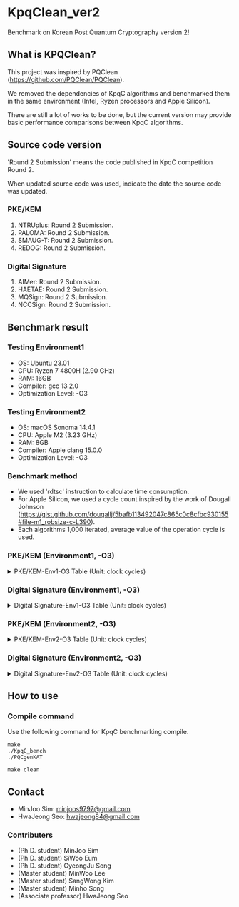 # KpqClean_ver2
Benchmark on Korean Post Quantum Cryptography version 2!

## What is KPQClean?
This project was inspired by PQClean (<https://github.com/PQClean/PQClean>).

We removed the dependencies of KpqC algorithms and benchmarked them in the same environment (Intel, Ryzen processors and Apple Silicon).

There are still a lot of works to be done, but the current version may provide basic performance comparisons between KpqC algorithms.

## Source code version
'Round 2 Submission' means the code published in KpqC competition Round 2.

When updated source code was used, indicate the date the source code was updated.

### PKE/KEM
1. NTRUplus: Round 2 Submission.
2. PALOMA: Round 2 Submission.
3. SMAUG-T: Round 2 Submission.
4. REDOG: Round 2 Submission.

### Digital Signature
1. AIMer: Round 2 Submission.
2. HAETAE: Round 2 Submission.
3. MQSign: Round 2 Submission.
4. NCCSign: Round 2 Submission.

## Benchmark result
### Testing Environment1
* OS: Ubuntu 23.01
* CPU: Ryzen 7 4800H (2.90 GHz)
* RAM: 16GB
* Compiler: gcc 13.2.0
* Optimization Level: -O3

### Testing Environment2
* OS: macOS Sonoma 14.4.1
* CPU: Apple M2 (3.23 GHz)
* RAM: 8GB
* Compiler: Apple clang 15.0.0
* Optimization Level: -O3

### Benchmark method
* We used 'rdtsc' instruction to calculate time consumption.
* For Apple Silicon, we used a cycle count inspired by the work of Dougall Johnson (https://gist.github.com/dougallj/5bafb113492047c865c0c8cfbc930155#file-m1_robsize-c-L390).
* Each algorithms 1,000 iterated, average value of the operation cycle is used.

### PKE/KEM (Environment1, -O3)
<details>
<summary>PKE/KEM-Env1-O3 Table (Unit: clock cycles)</summary>
    
|Algorithm     		|  Keygen(Avr.)			| Encapsulation(Avr.) 	| Decapsulation(Avr.)	|
|-------------: 	| -------------: 		| -------------:		| -------------:		|
|NTRUplus-KEM576			| 332,182 		 		| 81,645				  | 104,401 		 		| 
|NTRUplus-KEM768			| 340,466 		 		| 106,755			    | 135,825 		 		| 
|NTRUplus-KEM864			| 348,919		 		  | 111,143 				| 149,990  		 	| 
|NTRUplus-KEM1152			| 712,237 		 		| 162,622 				| 222,245 		 		| 
|NTRUplus-PKE576			| 318,433 		 		| 83,165  				| 106,562 		 		| 
|NTRUplus-PKE768			| 353,751 		 		| 111,652 				| 143,420 		 		| 
|NTRUplus-PKE864			| 349,104 		 		| 110,053 				| 152,146 		 		| 
|NTRUplus-PKE1152			| 731,388		 		  | 162,449 				| 226,607 		 		| 
|PALOMA-128			      | 128,929,992 		| 131,703 				| 8,337,680 			| 
|PALOMA-192		        | 615,092,474 		| 177,833  		  	| 43,985,795  		| 
|PALOMA-256			      | 725,282,687 	  | 206,778				  | 45,836,617 		 	| 
|SMAUG-T1			        | 145,860 		 		| 47,136 				  | 62,174 		 		| 
|SMAUG-T3		          | 161,114 		 		| 85,677 				  | 117,123 		 		| 
|SMAUG-T5			        | 234,227 		 		| 136,419 				| 165,587  		 	| 
|SMAUG-Timer			    | 144,698 		 		| 46,523 				  |61,796  		 		| 
</details>

### Digital Signature (Environment1, -O3)
<details>
<summary>Digital Signature-Env1-O3 Table (Unit: clock cycles)</summary>
 
    
|Algorithm     		|  Keygen(Avr.)			| Sign(Avr.) 	| Verify(Avr.)	|
|-------------: 	| -------------: 		| -------------:		| -------------:		|
|HAETAE-2			            | 1,086,829 		 	| 5,639,462 				| 160,377 		 		| 
|HAETAE-3			            | 1,897,209		 		| 1,070,599 				| 276,481 		 		| 
|HAETAE-5			            | 2,122,213 		 	| 13,411,296 				| 333,770 		 		| 
|AIMer128f		            | 155,111 		 		| 7,236,172 				| 6,676,185 		 	| 
|AIMer128s		            | 174,830 		 		| 58,055,082 				| 58,217,757 		 	| 
|AIMer192f		            | 284,716 		 		| 13,351,108 				| 12,581,230		 	| 
|AIMer192s		            | 293,584 		 		| 102,426,567 			| 101,274,181 		| 
|AIMer256f		            | 568,675 		 		| 34,666,515 				| 32,126,343 		 	| 
|AIMer256s		            | 585,918  		   	| 268,651,783  			| 265,640,437 		| 
|MQSign_MQLR_256_72_46		| 77,336,141 		 	| 466,869  				  | 690,533 		 		| 
|MQSign_MQLR_256_112_72		| 295,578,451 		| 1,296,108 				| 2,096,399 		 	| 
|MQSign_MQLR_256_148_96		| 1,035,436,225 	| 3,950,994 				| 6,022,689		 		| 
|MQSign_MQRR_256_72_46		| 159,130,687 		| 1,151,192  				| 1,024,099 		 	| 
|MQSign_MQRR_256_112_72		| 651,080,248 		| 3,431,217 				| 3,506,125 		 	| 
|MQSign_MQRR_256_148_96		| 2,283,170,414 	| 13,836,357  			| 13,635,281		 	| 
|NCCSign-1		            | 286,699 		 		| 483,231 				  | 286,951  		 		| 
|NCCSign-3		            | 366,008 		 		| 940,073 				  | 389,236 		 		| 
|NCCSign-5		            | 493,050 		 		| 967,367 				  |  587,347		 		| 
</details>

### PKE/KEM (Environment2, -O3)
<details>
<summary>PKE/KEM-Env2-O3 Table (Unit: clock cycles)</summary>
    
|Algorithm     		|  Keygen(Avr.)			| Encapsulation(Avr.) 	| Decapsulation(Avr.)	|
|-------------: 	| -------------: 		| -------------:		| -------------:		|
|NTRUplus-KEM576			| 165,658  		 		| 64,129 				| 75,639 		 		| 
|NTRUplus-KEM768			| 164,191  		 		| 74,306 				| 85,110 		 		| 
|NTRUplus-KEM864			| 173,677  		 		| 84,111 				| 100,120  		 	| 
|NTRUplus-KEM1152			| 415,075  		 		| 110,187  			| 137,234  		 	| 
|NTRUplus-PKE576			| 158,546  		 		| 59,646  			| 68,249 		 		| 
|NTRUplus-PKE768			| 164,528  		 	  | 74,715  			| 85,527 		 		| 
|NTRUplus-PKE864			| 173,810  		 		| 85,018 				| 100,446  		 	| 
|NTRUplus-PKE1152			| 416,032  		 		| 110,185  			| 137,379 		 	| 
|PALOMA-128			      | 117,973,298  		| 58,041  			| 8,063,384  		| 
|PALOMA-192		        | 561,356,686  		| 81,429  			| 39,805,620  	| 
|PALOMA-256			      | 682,457,804  		| 97,059 				| 42,658,333  	| 
|SMAUG-T1			        | 41,363  		 		| 39,849  			| 48,758 		 		| 
|SMAUG-T3		          | 75,708  		 		| 64,798  			| 78,298 		 		| 
|SMAUG-T5			        | 114,736  		 		| 116,486  			| 132,236 		 	| 
|SMAUG-Timer			    | 40,950  		 		| 39,688  			| 47,789  		 	| 
</details>
</details>

### Digital Signature (Environment2, -O3)
<details>
<summary>Digital Signature-Env2-O3 Table (Unit: clock cycles)</summary>
 
    
|Algorithm     		|  Keygen(Avr.)			| Sign(Avr.) 	| Verify(Avr.)	|
|-------------: 	| -------------: 		| -------------:		| -------------:		|
|HAETAE-2			            | 863,297 		 	  | 2,670,407 				| 136,342 		 		| 
|HAETAE-3			            | 1,803,954		 		| 2,138,297				  | 238,286 		 		| 
|HAETAE-5			            | 1,982,518 		 	| 2,619,443 				| 299,583 		 		| 
|AIMer128f		            | 71,406 		 		  | 7,817,433				  | 7,189,155  		 	| 
|AIMer128s		            | 71,503 		 		  | 63,790,236 				| 65,001,324  		| 
|AIMer192f		            | 171,355 		 		| 12,310,116  			| 11,319,655 		 	| 
|AIMer192s		            | 172,591 		 		| 97,870,611 			  | 101,761,394 		| 
|AIMer256f		            | 390,021  		     | 33,221,322			  | 29,626,790  		| 
|AIMer256s		            | 385,169  		    | 249,178,468  			| 253,957,585 		| 
|MQSign_MQLR_256_72_46		| 114,471,983  		| 925,457  				  | 1,389,234 	 		| 
|MQSign_MQLR_256_112_72		| 548,203,425 		| 3,146,747  				| 5,193,515 		 	| 
|MQSign_MQLR_256_148_96		| 1,579,111,570  	| 7,179,713 				| 11,774,727 	 		| 
|MQSign_MQRR_256_72_46		| 140,680,597 		| 1,392,204   			| 1,360,443 		 	| 
|MQSign_MQRR_256_112_72		| 648,075,641  		| 4,831,374 				| 5,081,924		 		| 
|MQSign_MQRR_256_148_96		| 1,816,681,327  	| 11,128,693  			| 12,079,540 	 		| 
|NCCSign-1		            | 167,169 		 		| 706,939				    | 217,624 		 		| 
|NCCSign-3		            | 218,250	 		    | 454,822 				  | 279255 	 		    | 
|NCCSign-5		            | 337,004 		 		| 1,142,698				  | 445,731	 		    | 

</details>


## How to use
### Compile command
Use the following command for KpqC benchmarking compile.

    make
    ./KpqC_bench
    ./PQCgenKAT
    
    make clean

## Contact
* MinJoo Sim: <minjoos9797@gmail.com>
* HwaJeong Seo: <hwajeong84@gmail.com>

### Contributers
* (Ph.D. student) MinJoo Sim
* (Ph.D. student) SiWoo Eum
* (Ph.D. student) GyeongJu Song
* (Master student) MinWoo Lee
* (Master student) SangWong Kim
* (Master student) Minho Song
* (Associate professor) HwaJeong Seo

    
